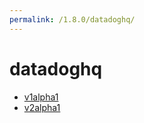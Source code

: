 ```yaml
---
permalink: /1.8.0/datadoghq/
---
```


# datadoghq



* [v1alpha1](v1alpha1/index.md)
* [v2alpha1](v2alpha1/index.md)
